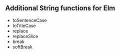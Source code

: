 ## Additional String functions for Elm

* toSentenceCase
* toTitleCase
* replace
* replaceSlice
* break
* softBreak
